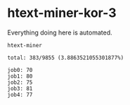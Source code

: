 # htext-miner-kor-3

Everything doing here is automated.

```
htext-miner

total: 383/9855 (3.8863521055301877%)

job0: 70
job1: 80
job2: 75
job3: 81
job4: 77
```